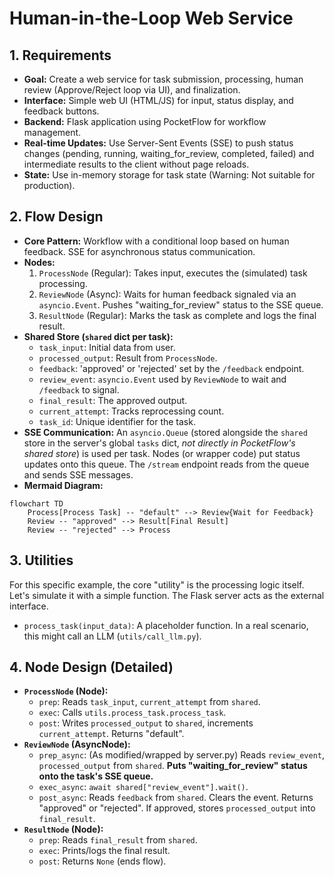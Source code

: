 #  Human-in-the-Loop Web Service

## 1. Requirements

*   **Goal:** Create a web service for task submission, processing, human review (Approve/Reject loop via UI), and finalization.
*   **Interface:** Simple web UI (HTML/JS) for input, status display, and feedback buttons.
*   **Backend:** Flask application using PocketFlow for workflow management.
*   **Real-time Updates:** Use Server-Sent Events (SSE) to push status changes (pending, running, waiting_for_review, completed, failed) and intermediate results to the client without page reloads.
*   **State:** Use in-memory storage for task state (Warning: Not suitable for production).

## 2. Flow Design

*   **Core Pattern:** Workflow with a conditional loop based on human feedback. SSE for asynchronous status communication.
*   **Nodes:**
    1.  `ProcessNode` (Regular): Takes input, executes the (simulated) task processing.
    2.  `ReviewNode` (Async): Waits for human feedback signaled via an `asyncio.Event`. Pushes "waiting\_for\_review" status to the SSE queue.
    3.  `ResultNode` (Regular): Marks the task as complete and logs the final result.
*   **Shared Store (`shared` dict per task):**
    *   `task_input`: Initial data from user.
    *   `processed_output`: Result from `ProcessNode`.
    *   `feedback`: 'approved' or 'rejected' set by the `/feedback` endpoint.
    *   `review_event`: `asyncio.Event` used by `ReviewNode` to wait and `/feedback` to signal.
    *   `final_result`: The approved output.
    *   `current_attempt`: Tracks reprocessing count.
    *   `task_id`: Unique identifier for the task.
*   **SSE Communication:** An `asyncio.Queue` (stored alongside the `shared` store in the server's global `tasks` dict, *not directly in PocketFlow's shared store*) is used per task. Nodes (or wrapper code) put status updates onto this queue. The `/stream` endpoint reads from the queue and sends SSE messages.
*   **Mermaid Diagram:**

```mermaid
flowchart TD
    Process[Process Task] -- "default" --> Review{Wait for Feedback}
    Review -- "approved" --> Result[Final Result]
    Review -- "rejected" --> Process
```

## 3. Utilities

For this specific example, the core "utility" is the processing logic itself. Let's simulate it with a simple function. The Flask server acts as the external interface.

* `process_task(input_data)`: A placeholder function. In a real scenario, this might call an LLM (`utils/call_llm.py`).

## 4. Node Design (Detailed)

*   **`ProcessNode` (Node):**
    *   `prep`: Reads `task_input`, `current_attempt` from `shared`.
    *   `exec`: Calls `utils.process_task.process_task`.
    *   `post`: Writes `processed_output` to `shared`, increments `current_attempt`. Returns "default".
*   **`ReviewNode` (AsyncNode):**
    *   `prep_async`: (As modified/wrapped by server.py) Reads `review_event`, `processed_output` from `shared`. **Puts "waiting\_for\_review" status onto the task's SSE queue.**
    *   `exec_async`: `await shared["review_event"].wait()`.
    *   `post_async`: Reads `feedback` from `shared`. Clears the event. Returns "approved" or "rejected". If approved, stores `processed_output` into `final_result`.
*   **`ResultNode` (Node):**
    *   `prep`: Reads `final_result` from `shared`.
    *   `exec`: Prints/logs the final result.
    *   `post`: Returns `None` (ends flow).